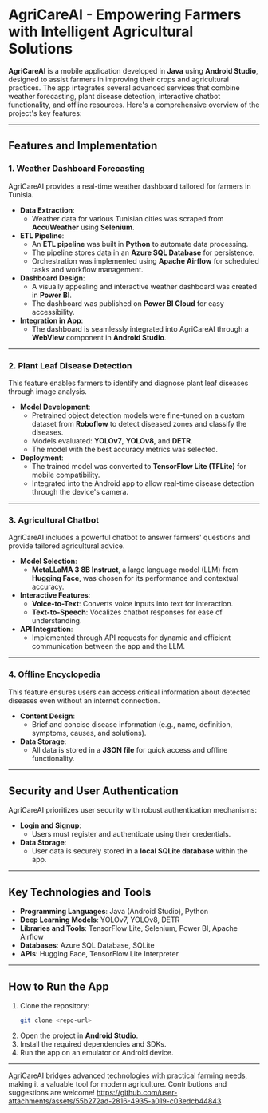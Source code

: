 # AgriCareAI - Empowering Farmers with Intelligent Agricultural Solutions

**AgriCareAI** is a mobile application developed in **Java** using **Android Studio**, designed to assist farmers in improving their crops and agricultural practices. The app integrates several advanced services that combine weather forecasting, plant disease detection, interactive chatbot functionality, and offline resources. Here's a comprehensive overview of the project's key features:

---

## Features and Implementation

### 1. **Weather Dashboard Forecasting**
AgriCareAI provides a real-time weather dashboard tailored for farmers in Tunisia. 

- **Data Extraction**: 
  - Weather data for various Tunisian cities was scraped from **AccuWeather** using **Selenium**.
- **ETL Pipeline**:
  - An **ETL pipeline** was built in **Python** to automate data processing.
  - The pipeline stores data in an **Azure SQL Database** for persistence.
  - Orchestration was implemented using **Apache Airflow** for scheduled tasks and workflow management.
- **Dashboard Design**:
  - A visually appealing and interactive weather dashboard was created in **Power BI**.
  - The dashboard was published on **Power BI Cloud** for easy accessibility.
- **Integration in App**:
  - The dashboard is seamlessly integrated into AgriCareAI through a **WebView** component in **Android Studio**.

---

### 2. **Plant Leaf Disease Detection**
This feature enables farmers to identify and diagnose plant leaf diseases through image analysis.

- **Model Development**:
  - Pretrained object detection models were fine-tuned on a custom dataset from **Roboflow** to detect diseased zones and classify the diseases.
  - Models evaluated: **YOLOv7**, **YOLOv8**, and **DETR**.
  - The model with the best accuracy metrics was selected.
- **Deployment**:
  - The trained model was converted to **TensorFlow Lite (TFLite)** for mobile compatibility.
  - Integrated into the Android app to allow real-time disease detection through the device's camera.

---

### 3. **Agricultural Chatbot**
AgriCareAI includes a powerful chatbot to answer farmers' questions and provide tailored agricultural advice.

- **Model Selection**:
  - **MetaLLaMA 3 8B Instruct**, a large language model (LLM) from **Hugging Face**, was chosen for its performance and contextual accuracy.
- **Interactive Features**:
  - **Voice-to-Text**: Converts voice inputs into text for interaction.
  - **Text-to-Speech**: Vocalizes chatbot responses for ease of understanding.
- **API Integration**:
  - Implemented through API requests for dynamic and efficient communication between the app and the LLM.

---

### 4. **Offline Encyclopedia**
This feature ensures users can access critical information about detected diseases even without an internet connection.

- **Content Design**:
  - Brief and concise disease information (e.g., name, definition, symptoms, causes, and solutions).
- **Data Storage**:
  - All data is stored in a **JSON file** for quick access and offline functionality.

---

## Security and User Authentication
AgriCareAI prioritizes user security with robust authentication mechanisms:
- **Login and Signup**:
  - Users must register and authenticate using their credentials.
- **Data Storage**:
  - User data is securely stored in a **local SQLite database** within the app.

---

## Key Technologies and Tools
- **Programming Languages**: Java (Android Studio), Python
- **Deep Learning Models**: YOLOv7, YOLOv8, DETR
- **Libraries and Tools**: TensorFlow Lite, Selenium, Power BI, Apache Airflow
- **Databases**: Azure SQL Database, SQLite
- **APIs**: Hugging Face, TensorFlow Lite Interpreter

---

## How to Run the App
1. Clone the repository:  
   ```bash
   git clone <repo-url>
   ```
2. Open the project in **Android Studio**.
3. Install the required dependencies and SDKs.
4. Run the app on an emulator or Android device.

---

AgriCareAI bridges advanced technologies with practical farming needs, making it a valuable tool for modern agriculture. Contributions and suggestions are welcome!
https://github.com/user-attachments/assets/55b272ad-2816-4935-a019-c03edcb44843


